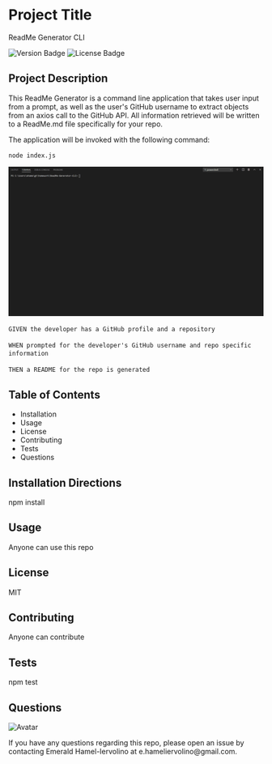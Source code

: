
# Project Title 

ReadMe Generator CLI  

![Version Badge](https://img.shields.io/static/v1?label=Version&message=1.1.0&color=important) 
![License Badge](https://img.shields.io/static/v1?label=License&message=MIT&color=blue) 


## Project Description 

This ReadMe Generator is a command line application that takes user input from a prompt, as well as the user's GitHub username to extract objects from an axios call to the GitHub API. All information retrieved will be written to a ReadMe.md file specifically for your repo.

The application will be invoked with the following command:

```sh
node index.js
```


![ReadMe](/assets/ReadMe.gif)


```
GIVEN the developer has a GitHub profile and a repository

WHEN prompted for the developer's GitHub username and repo specific information

THEN a README for the repo is generated

```

## Table of Contents
 * Installation 
 * Usage
 * License
 * Contributing
 * Tests
 * Questions
 
## Installation Directions 

npm install 

## Usage 

Anyone can use this repo 

## License 

MIT 
 
## Contributing 

Anyone can contribute 

## Tests 

npm test 

## Questions 

<img src="https://avatars0.githubusercontent.com/u/60118647?v=4" width="100" alt="Avatar"/> 

<p>If you have any questions regarding this repo, please open an issue by contacting Emerald Hamel-Iervolino at e.hameliervolino@gmail.com.</p>
